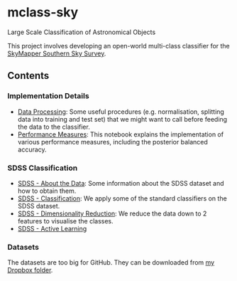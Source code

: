 # mclass-sky

Large Scale Classification of Astronomical Objects

This project involves developing an open-world multi-class classifier
for the [SkyMapper Southern Sky Survey](http://rsaa.anu.edu.au/research/projects/skymapper-southern-sky-survey).

## Contents


### Implementation Details
* <a href="http://nbviewer.ipython.org/github/alasdairtran/mclass-sky/blob/master/data_processing.ipynb" target="_blank">Data Processing</a>: Some useful procedures (e.g. normalisation, splitting data into training and test set) that we might want to call before feeding the data to the classifier.
* <a href="http://nbviewer.ipython.org/github/alasdairtran/mclass-sky/blob/master/performance_measures.ipynb" target="_blank">Performance Measures</a>: This notebook explains the implementation of various performance measures, including the posterior balanced accuracy.

### SDSS Classification
* <a href="http://nbviewer.ipython.org/github/alasdairtran/mclass-sky/blob/master/sdss_about_the_data.ipynb" target="_blank">SDSS - About the Data</a>: Some information about the SDSS dataset and how to obtain them.
* <a href="http://nbviewer.ipython.org/github/alasdairtran/mclass-sky/blob/master/sdss_classification.ipynb" target="_blank">SDSS - Classification</a>: We apply some of the standard classifiers on the SDSS dataset.
* <a href="http://nbviewer.ipython.org/github/alasdairtran/mclass-sky/blob/master/sdss_dim_reduction.ipynb" target="_blank">SDSS - Dimensionality Reduction</a>: We reduce the
data down to 2 features to visualise the classes.
* <a href="http://nbviewer.ipython.org/github/alasdairtran/mclass-sky/blob/master/sdss_active_learning.ipynb" target="_blank">SDSS - Active Learning</a>


### Datasets
The datasets are too big for GitHub. They can be downloaded from
[my Dropbox folder](https://www.dropbox.com/sh/yrhifi5s1qikfh8/AAAZg6BouEalG1yjbUJK4gvea?dl=0).